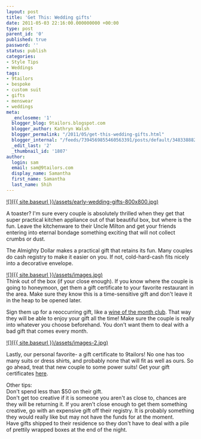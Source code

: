 ```yaml
---
layout: post
title: 'Get This: Wedding gifts'
date: 2011-05-03 22:16:00.000000000 +00:00
type: post
parent_id: '0'
published: true
password: ''
status: publish
categories:
- Style Tips
- Weddings
tags:
- 9tailors
- bespoke
- custom suit
- gifts
- menswear
- weddings
meta:
  _encloseme: '1'
  blogger_blog: 9tailors.blogspot.com
  blogger_author: Kathryn Walsh
  blogger_permalink: "/2011/05/get-this-wedding-gifts.html"
  blogger_internal: "/feeds/7394569855460563391/posts/default/3483388824986714885"
  _edit_last: '2'
  _thumbnail_id: '1807'
author:
  login: sam
  email: sam@9tailors.com
  display_name: Samantha
  first_name: Samantha
  last_name: Shih
---
```

[![]({{ site.baseurl }}/assets/early-wedding-gifts-800x800.jpg)](http://1.bp.blogspot.com/-IBdzcEI2cVo/TcFlIgb7fxI/AAAAAAAAATQ/fvcJnXYGEk4/s1600/early-wedding-gifts-800x800.jpg)

A toaster? I'm sure every couple is absolutely thrilled when they get that super practical kitchen appliance out of that beautiful box, but where is the fun. Leave the kitchenware to their Uncle Milton and get your friends entering into eternal bondage something exciting that will not collect crumbs or dust.

The Almighty Dollar makes a practical gift that retains its fun. Many couples do cash registry to make it easier on you. If not, cold-hard-cash fits nicely into a decorative envelope.

[![]({{ site.baseurl }}/assets/images.jpg)](http://1.bp.blogspot.com/-xjwEbhLCbzs/TcFiFSOcozI/AAAAAAAAATA/lS0NvKsccgA/s1600/images.jpg)  
Think out of the box (if your close enough). If you know where the couple is going to honeymoon, get them a gift certificate to your favorite restaurant in the area. Make sure they know this is a time-sensitive gift and don't leave it in the heap to be opened later.

Sign them up for a reoccurring gift, like a [wine of the month club](http://www.wineofthemonthclub.com/). That way they will be able to enjoy your gift all the time! Make sure the couple is really into whatever you choose beforehand. You don't want them to deal with a bad gift that comes every month.

[![]({{ site.baseurl }}/assets/images-2.jpg)](http://2.bp.blogspot.com/--MqBY3XC8aI/TcFkR2cb9OI/AAAAAAAAATI/f5AuycEthGo/s1600/images-2.jpg)

Lastly, our personal favorite- a gift certificate to 9tailors! No one has too many suits or dress shirts, and probably none that will fit as well as ours. So go ahead, treat that new couple to some power suits! Get your gift certificates [here](http://9tailors.com/gifts/purchase).

Other tips:  
Don't spend less than $50 on their gift.  
Don't get too creative if it is someone you aren't as close to, chances are they will be returning it. If you aren't close enough to get them something creative, go with an expensive gift off their registry. It is probably something they would really like but may not have the funds for at the moment.  
Have gifts shipped to their residence so they don't have to deal with a pile of prettily wrapped boxes at the end of the night.